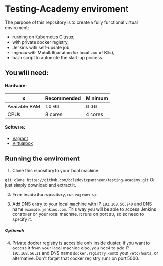 # Testing-Academy enviroment

The purpose of this repository is to create a fully functional virtual enviroment:
 - running on Kubernetes Cluster,
 - with private docker registry,
 - Jenkins with self-update job,
 - ingress with MetalLB(solution for local use of K8s),
 - bash script to automate the start-up process.


## You will need:

#### Hardware:

x | Recommended | Minimum
----------- | ----------- | ----------- 
Available RAM | 16 GB | 8 GB
CPUs | 8 cores | 4 cores

#### Software:

 - [Vagrant](https://www.vagrantup.com/downloads)
 - [Virtualbox](https://www.virtualbox.org/wiki/Downloads)


## Running the enviroment

1. Clone this repository to your local machine:

`git clone https://github.com/boledovicpantheon/testing-academy.git` 
Or just simply download and extract it.

2. From inside the repository, run 
`vagrant up`

3. Add DNS entry to your local machine with IP 
`192.168.56.240` 
and DNS name
`example.jenkins.com`.
This way you will be able to access Jenkins controller on your local machine. It runs on port 80, so so need to specify it.

##### Optional:

4. Private docker registry is accesible only inside cluster, if you want to access it from your local machine also, you need to add IP 
`192.168.56.11` 
and DNS name
`docker.registry.com`to your `/etc/hosts`, or alternative.
Don't forget that docker registry runs on port 5000. 



